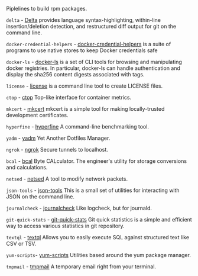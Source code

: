 Piplelines to build rpm packages.

`delta` - [Delta](https://github.com/dandavison/delta) provides language syntax-highlighting, within-line insertion/deletion detection, and restructured diff output for git on the command line.

`docker-credential-helpers` - [docker-credential-helpers](https://github.com/docker/docker-credential-helpers) is a suite of programs to use native stores to keep Docker credentials safe

`docker-ls` - [docker-ls](https://github.com/mayflower/docker-ls) is a set of CLI tools for browsing and manipulating docker registries. In particular, docker-ls can handle authentication and display the sha256 content digests associated with tags.

`license` - [license](https://github.com/nishanths/license) is a command line tool to create LICENSE files.

`ctop` - [ctop](https://github.com/bcicen/ctop) Top-like interface for container metrics.

`mkcert` - [mkcert](https://github.com/FiloSottile/mkcert) mkcert is a simple tool for making locally-trusted development certificates.

`hyperfine` - [hyperfine](https://github.com/sharkdp/hyperfine) A command-line benchmarking tool.

`yadm` - [yadm](https://github.com/TheLocehiliosan/yadm) Yet Another Dotfiles Manager.

`ngrok` - [ngrok](https://ngrok.com) Secure tunnels to localhost.

`bcal` - [bcal](https://github.com/jarun/bcal) Byte CALculator. The engineer's utility for storage conversions and calculations.

`netsed` - [netsed](http://silicone.homelinux.org/projects/netsed/) A tool to modify network packets.

`json-tools` - [json-tools](https://github.com/larsks/json-tools) This is a small set of utilities for interacting with JSON on the command line.

`journalcheck` - [journalcheck](https://github.com/jorgenschaefer/journalcheck) Like logcheck, but for journald.

`git-quick-stats` - [git-quick-stats](https://github.com/arzzen/git-quick-stats) Git quick statistics is a simple and efficient way to access various statistics in git repository.

`textql` - [textql](https://github.com/dinedal/textql) Allows you to easily execute SQL against structured text like CSV or TSV.

`yum-scripts`- [yum-scripts](http://linux.duke.edu/yum/download/yum-utils/) Utilities based around the yum package manager.

`tmpmail` - [tmpmail](https://github.com/sdushantha/tmpmail) A temporary email right from your terminal.
